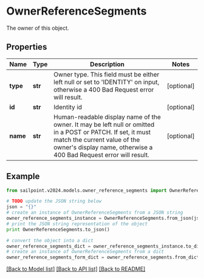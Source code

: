 # OwnerReferenceSegments

The owner of this object.

## Properties

Name | Type | Description | Notes
------------ | ------------- | ------------- | -------------
**type** | **str** | Owner type. This field must be either left null or set to &#39;IDENTITY&#39; on input, otherwise a 400 Bad Request error will result. | [optional] 
**id** | **str** | Identity id | [optional] 
**name** | **str** | Human-readable display name of the owner. It may be left null or omitted in a POST or PATCH. If set, it must match the current value of the owner&#39;s display name, otherwise a 400 Bad Request error will result. | [optional] 

## Example

```python
from sailpoint.v2024.models.owner_reference_segments import OwnerReferenceSegments

# TODO update the JSON string below
json = "{}"
# create an instance of OwnerReferenceSegments from a JSON string
owner_reference_segments_instance = OwnerReferenceSegments.from_json(json)
# print the JSON string representation of the object
print OwnerReferenceSegments.to_json()

# convert the object into a dict
owner_reference_segments_dict = owner_reference_segments_instance.to_dict()
# create an instance of OwnerReferenceSegments from a dict
owner_reference_segments_form_dict = owner_reference_segments.from_dict(owner_reference_segments_dict)
```
[[Back to Model list]](../README.md#documentation-for-models) [[Back to API list]](../README.md#documentation-for-api-endpoints) [[Back to README]](../README.md)


